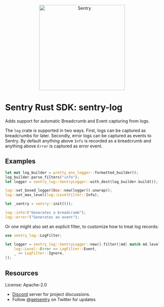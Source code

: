 <p align="center">
  <a href="https://sentry.io/?utm_source=github&utm_medium=logo" target="_blank">
    <picture>
      <source srcset="https://sentry-brand.storage.googleapis.com/sentry-logo-white.png" media="(prefers-color-scheme: dark)" />
      <source srcset="https://sentry-brand.storage.googleapis.com/sentry-logo-black.png" media="(prefers-color-scheme: light), (prefers-color-scheme: no-preference)" />
      <img src="https://sentry-brand.storage.googleapis.com/sentry-logo-black.png" alt="Sentry" width="280">
    </picture>
  </a>
</p>

# Sentry Rust SDK: sentry-log

Adds support for automatic Breadcrumb and Event capturing from logs.

The `log` crate is supported in two ways. First, logs can be captured as
breadcrumbs for later. Secondly, error logs can be captured as events to
Sentry. By default anything above `Info` is recorded as a breadcrumb and
anything above `Error` is captured as error event.

## Examples

```rust
let mut log_builder = pretty_env_logger::formatted_builder();
log_builder.parse_filters("info");
let logger = sentry_log::SentryLogger::with_dest(log_builder.build());

log::set_boxed_logger(Box::new(logger)).unwrap();
log::set_max_level(log::LevelFilter::Info);

let _sentry = sentry::init(());

log::info!("Generates a breadcrumb");
log::error!("Generates an event");
```

Or one might also set an explicit filter, to customize how to treat log
records:

```rust
use sentry_log::LogFilter;

let logger = sentry_log::SentryLogger::new().filter(|md| match md.level() {
    log::Level::Error => LogFilter::Event,
    _ => LogFilter::Ignore,
});
```

## Resources

License: Apache-2.0

- [Discord](https://discord.gg/ez5KZN7) server for project discussions.
- Follow [@getsentry](https://twitter.com/getsentry) on Twitter for updates
